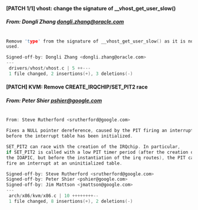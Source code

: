 #### [PATCH 1/1] vhost: change the signature of __vhost_get_user_slow()
##### From: Dongli Zhang <dongli.zhang@oracle.com>

```c

Remove 'type' from the signature of __vhost_get_user_slow() as it is not
used.

Signed-off-by: Dongli Zhang <dongli.zhang@oracle.com>
---
 drivers/vhost/vhost.c | 5 ++---
 1 file changed, 2 insertions(+), 3 deletions(-)

```
#### [PATCH] KVM: Remove CREATE_IRQCHIP/SET_PIT2 race
##### From: Peter Shier <pshier@google.com>

```c

From: Steve Rutherford <srutherford@google.com>

Fixes a NULL pointer dereference, caused by the PIT firing an interrupt
before the interrupt table has been initialized.

SET_PIT2 can race with the creation of the IRQchip. In particular,
if SET_PIT2 is called with a low PIT timer period (after the creation of
the IOAPIC, but before the instantiation of the irq routes), the PIT can
fire an interrupt at an uninitialized table.

Signed-off-by: Steve Rutherford <srutherford@google.com>
Signed-off-by: Peter Shier <pshier@google.com>
Signed-off-by: Jim Mattson <jmattson@google.com>
---
 arch/x86/kvm/x86.c | 10 ++++++++--
 1 file changed, 8 insertions(+), 2 deletions(-)

```
